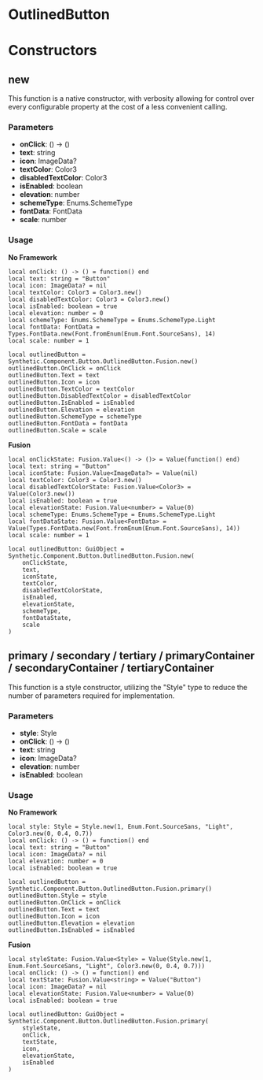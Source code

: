 # OutlinedButton


# Constructors


## new
This function is a native constructor, with verbosity allowing for control over every configurable property at the cost of a less convenient calling.

### Parameters
- **onClick**: () -> ()
- **text**: string
- **icon**: ImageData?
- **textColor**: Color3
- **disabledTextColor**: Color3
- **isEnabled**: boolean
- **elevation**: number
- **schemeType**: Enums.SchemeType
- **fontData**: FontData
- **scale**: number


### Usage

**No Framework**
```luau
local onClick: () -> () = function() end
local text: string = "Button"
local icon: ImageData? = nil
local textColor: Color3 = Color3.new()
local disabledTextColor: Color3 = Color3.new()
local isEnabled: boolean = true
local elevation: number = 0
local schemeType: Enums.SchemeType = Enums.SchemeType.Light
local fontData: FontData = Types.FontData.new(Font.fromEnum(Enum.Font.SourceSans), 14)
local scale: number = 1

local outlinedButton = Synthetic.Component.Button.OutlinedButton.Fusion.new()
outlinedButton.OnClick = onClick
outlinedButton.Text = text
outlinedButton.Icon = icon
outlinedButton.TextColor = textColor
outlinedButton.DisabledTextColor = disabledTextColor
outlinedButton.IsEnabled = isEnabled
outlinedButton.Elevation = elevation
outlinedButton.SchemeType = schemeType
outlinedButton.FontData = fontData
outlinedButton.Scale = scale
```

**Fusion**
```luau
local onClickState: Fusion.Value<() -> ()> = Value(function() end)
local text: string = "Button"
local iconState: Fusion.Value<ImageData?> = Value(nil)
local textColor: Color3 = Color3.new()
local disabledTextColorState: Fusion.Value<Color3> = Value(Color3.new())
local isEnabled: boolean = true
local elevationState: Fusion.Value<number> = Value(0)
local schemeType: Enums.SchemeType = Enums.SchemeType.Light
local fontDataState: Fusion.Value<FontData> = Value(Types.FontData.new(Font.fromEnum(Enum.Font.SourceSans), 14))
local scale: number = 1

local outlinedButton: GuiObject = Synthetic.Component.Button.OutlinedButton.Fusion.new(
	onClickState,
	text,
	iconState,
	textColor,
	disabledTextColorState,
	isEnabled,
	elevationState,
	schemeType,
	fontDataState,
	scale
)
```
## primary / secondary / tertiary / primaryContainer / secondaryContainer / tertiaryContainer
This function is a style constructor, utilizing the "Style" type to reduce the number of parameters required for implementation.

### Parameters
- **style**: Style
- **onClick**: () -> ()
- **text**: string
- **icon**: ImageData?
- **elevation**: number
- **isEnabled**: boolean


### Usage

**No Framework**
```luau
local style: Style = Style.new(1, Enum.Font.SourceSans, "Light", Color3.new(0, 0.4, 0.7))
local onClick: () -> () = function() end
local text: string = "Button"
local icon: ImageData? = nil
local elevation: number = 0
local isEnabled: boolean = true

local outlinedButton = Synthetic.Component.Button.OutlinedButton.Fusion.primary()
outlinedButton.Style = style
outlinedButton.OnClick = onClick
outlinedButton.Text = text
outlinedButton.Icon = icon
outlinedButton.Elevation = elevation
outlinedButton.IsEnabled = isEnabled
```

**Fusion**
```luau
local styleState: Fusion.Value<Style> = Value(Style.new(1, Enum.Font.SourceSans, "Light", Color3.new(0, 0.4, 0.7)))
local onClick: () -> () = function() end
local textState: Fusion.Value<string> = Value("Button")
local icon: ImageData? = nil
local elevationState: Fusion.Value<number> = Value(0)
local isEnabled: boolean = true

local outlinedButton: GuiObject = Synthetic.Component.Button.OutlinedButton.Fusion.primary(
	styleState,
	onClick,
	textState,
	icon,
	elevationState,
	isEnabled
)
```